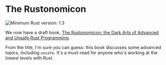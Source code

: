 # The Rustonomicon

![Minimum Rust version: 1.3](https://img.shields.io/badge/Minimum%20Rust%20Version-1.y-brightgreen.svg)

We now have a draft book, [The Rustonomicon: the Dark Arts of Advanced and
Unsafe Rust Programming](https://doc.rust-lang.org/stable/nomicon/).

From the title, I'm sure you can guess: this book discusses some advanced
topics, including `unsafe`. It's a must-read for anyone who's working at the
lowest levels with Rust.